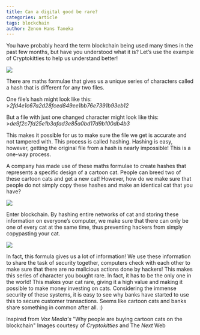 ```yaml
---
title: Can a digital good be rare?
categories: article
tags: blockchain
author: Zenon Hans Taneka
---
```


You have probably heard the term blockchain being used many times in the past few months, but have you understood what it is? Let’s use the example of Cryptokitties to help us understand better!

![](https://i.imgur.com/vbHFMGE.jpg)

There are maths formulae that gives us a unique series of characters called a hash that is different for any two files. 

One file’s hash might look like this: >*2fd4e1c67a2d28fced849ee1bb76e7391b93eb12*

But a file with just one changed character might look like this: >*de9f2c7fd25e1b3afad3e85a0bd17d9b100db4b3*

This makes it possible for us to make sure the file we get is accurate and not tampered with. This process is called hashing. Hashing is easy, however, getting the original file from a hash is nearly impossible! This is a one-way process.

A company has made use of these maths formulae to create hashes that represents a specific design of a cartoon cat. People can breed two of these cartoon cats and get a new cat! However, how do we make sure that people do not simply copy these hashes and make an identical cat that you have?

![](https://i.imgur.com/w5sIwZt.png)

Enter blockchain. By hashing entire networks of cat and storing these information on everyone’s computer, we make sure that there can only be one of every cat at the same time, thus preventing hackers from simply copypasting your cat.

![](https://i.imgur.com/LkGoIWk.png)

In fact, this formula gives us a lot of information! We use these information to share the task of security together, computers check with each other to make sure that there are no malicious actions done by hackers! This makes this series of character you bought rare. In fact, it has to be the only one in the world! This makes your cat rare, giving it a high value and making it possible to make money investing on cats. Considering the immense security of these systems, it is easy to see why banks have started to use this to secure customer transactions. Seems like cartoon cats and banks share something in common after all. :)

Inspired from *Vox Media's* "Why people are buying cartoon cats on the blockchain"
Images courtesy of *Cryptokitties* and The *Next* Web
 

